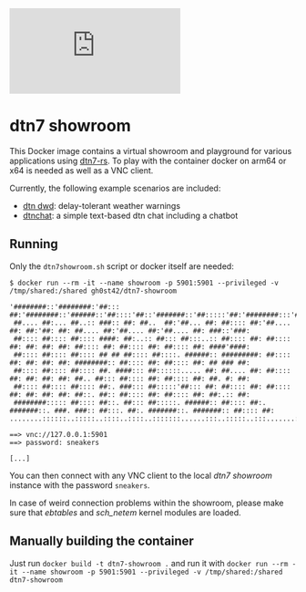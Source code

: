 [![Chat](https://img.shields.io/matrix/dtn7:matrix.org)](https://matrix.to/#/#dtn7:matrix.org)

# dtn7 showroom

This Docker image contains a virtual showroom and playground for various applications using [dtn7-rs](https://github.com/dtn7/dtn7-rs).
To play with the container docker on arm64 or x64 is needed as well as a VNC client.

Currently, the following example scenarios are included:

- [dtn dwd](https//github.com/stg-tud/dtn-dwd): delay-tolerant weather warnings
- [dtnchat](https://github.com/gh0st42/dtnchat): a simple text-based dtn chat including a chatbot

## Running 

Only the `dtn7showroom.sh` script or docker itself are needed:
```
$ docker run --rm -it --name showroom -p 5901:5901 --privileged -v /tmp/shared:/shared gh0st42/dtn7-showroom

'########::'########:'##::: ##:'########::'######::'##::::'##::'#######::'##:::::'##:'########:::'#######:::'#######::'##::::'##:
 ##.... ##:... ##..:: ###:: ##: ##..  ##:'##... ##: ##:::: ##:'##.... ##: ##:'##: ##: ##.... ##:'##.... ##:'##.... ##: ###::'###:
 ##:::: ##:::: ##:::: ####: ##:..:: ##::: ##:::..:: ##:::: ##: ##:::: ##: ##: ##: ##: ##:::: ##: ##:::: ##: ##:::: ##: ####'####:
 ##:::: ##:::: ##:::: ## ## ##:::: ##::::. ######:: #########: ##:::: ##: ##: ##: ##: ########:: ##:::: ##: ##:::: ##: ## ### ##:
 ##:::: ##:::: ##:::: ##. ####::: ##::::::..... ##: ##.... ##: ##:::: ##: ##: ##: ##: ##.. ##::: ##:::: ##: ##:::: ##: ##. #: ##:
 ##:::: ##:::: ##:::: ##:. ###::: ##:::::'##::: ##: ##:::: ##: ##:::: ##: ##: ##: ##: ##::. ##:: ##:::: ##: ##:::: ##: ##:.:: ##:
 ########::::: ##:::: ##::. ##::: ##:::::. ######:: ##:::: ##:. #######::. ###. ###:: ##:::. ##:. #######::. #######:: ##:::: ##:
........::::::..:::::..::::..::::..:::::::......:::..:::::..:::.......::::...::...:::..:::::..:::.......::::.......:::..:::::..::

==> vnc://127.0.0.1:5901
==> password: sneakers

[...]
```

You can then connect with any VNC client to the local *dtn7 showroom* instance with the password `sneakers`.

In case of weird connection problems within the showroom, please make sure that *ebtables* and *sch_netem* kernel modules are loaded.

## Manually building the container

Just run `docker build -t dtn7-showroom .` and run it with `docker run --rm -it --name showroom -p 5901:5901 --privileged -v /tmp/shared:/shared dtn7-showroom`

